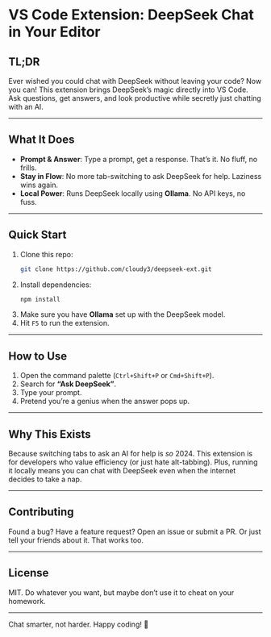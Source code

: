 # VS Code Extension: DeepSeek Chat in Your Editor

## TL;DR

Ever wished you could chat with DeepSeek without leaving your code? Now you can! This extension brings DeepSeek’s magic directly into VS Code. Ask questions, get answers, and look productive while secretly just chatting with an AI.

---

## What It Does

- **Prompt & Answer**: Type a prompt, get a response. That’s it. No fluff, no frills.
- **Stay in Flow**: No more tab-switching to ask DeepSeek for help. Laziness wins again.
- **Local Power**: Runs DeepSeek locally using **Ollama**. No API keys, no fuss.

---

## Quick Start

1. Clone this repo:
   ```bash
   git clone https://github.com/cloudy3/deepseek-ext.git
   ```
2. Install dependencies:
   ```bash
   npm install
   ```
3. Make sure you have **Ollama** set up with the DeepSeek model.
4. Hit `F5` to run the extension.

---

## How to Use

1. Open the command palette (`Ctrl+Shift+P` or `Cmd+Shift+P`).
2. Search for **“Ask DeepSeek”**.
3. Type your prompt.
4. Pretend you’re a genius when the answer pops up.

---

## Why This Exists

Because switching tabs to ask an AI for help is _so_ 2024. This extension is for developers who value efficiency (or just hate alt-tabbing). Plus, running it locally means you can chat with DeepSeek even when the internet decides to take a nap.

---

## Contributing

Found a bug? Have a feature request? Open an issue or submit a PR. Or just tell your friends about it. That works too.

---

## License

MIT. Do whatever you want, but maybe don’t use it to cheat on your homework.

---

Chat smarter, not harder. Happy coding! 🚀
